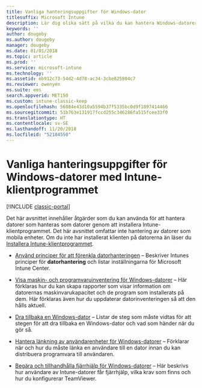 ```yaml
---
title: Vanliga hanteringsuppgifter för Windows-dator
titlesuffix: Microsoft Intune
description: Lär dig olika sätt på vilka du kan hantera Windows-datorer som kör Intune-programvaruklienten.
keywords: ''
author: dougeby
ms.author: dougeby
manager: dougeby
ms.date: 01/01/2018
ms.topic: article
ms.prod: ''
ms.service: microsoft-intune
ms.technology: ''
ms.assetid: eb912c73-54d2-4d78-ac34-3cbe825804c7
ms.reviewer: owenyen
ms.suite: ems
search.appverid: MET150
ms.custom: intune-classic-keep
ms.openlocfilehash: 56084e43d10a5594b37f5335bc0d9f1897414466
ms.sourcegitcommit: 51b763e131917fccd255c346286fa515fcee33f0
ms.translationtype: HT
ms.contentlocale: sv-SE
ms.lasthandoff: 11/20/2018
ms.locfileid: "52184550"
---
```

# <a name="common-windows-pc-management-tasks-with-the-intune-software-client"></a>Vanliga hanteringsuppgifter för Windows-datorer med Intune-klientprogrammet

[!INCLUDE [classic-portal](includes/classic-portal.md)]

Det här avsnittet innehåller åtgärder som du kan använda för att hantera datorer som hanteras som datorer genom att installera Intune-klientprogrammet. Det här avsnittet omfattar inte hantering av datorer som mobila enheter. Om du inte har installerat klienten på datorerna än läser du [Installera Intune-klientprogrammet](install-the-windows-pc-client-with-microsoft-intune.md).


- [Använd principer för att förenkla datorhanteringen](use-policies-to-simplify-windows-pc-management.md) – Beskriver Intunes principer för **datorhantering** och listar inställningarna för Microsoft Intune Center.

- [Visa maskin- och programvaruinventering för Windows-datorer](view-hardware-and-software-inventory-for-windows-pcs-in-microsoft-intune.md) – Här förklaras hur du kan skapa rapporter som visar information om datorernas maskinvarukapacitet och de program som installerats på dem. Här förklaras även hur du uppdaterar datorinventeringen så att den hålls aktuell.

- [Dra tillbaka en Windows-dator](retire-a-windows-pc-with-microsoft-intune.md) – Listar de steg som måste vidtas för att stegen för att dra tillbaka en Windows-dator och vad som händer när du gör så.

- [Hantera länkning av användarenheter för Windows-datorer](manage-user-device-linking-for-windows-pcs-with-microsoft-intune.md) – Förklarar när och hur du måste länka en användare till en dator innan du kan distribuera programvara till användaren.

- [Begära och tillhandhålla fjärrhjälp för Windows-datorer](request-and-provide-remote-assistance-for-windows-pcs-in-microsoft-intune.md) – Här beskrivs hur användare av Intune-datorer får fjärrhjälp, vilka krav som finns och hur du konfigurerar TeamViewer.


